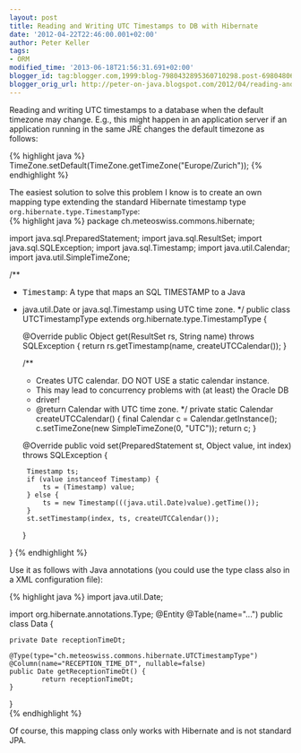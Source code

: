```yaml
---
layout: post
title: Reading and Writing UTC Timestamps to DB with Hibernate
date: '2012-04-22T22:46:00.001+02:00'
author: Peter Keller
tags:
- ORM
modified_time: '2013-06-18T21:56:31.691+02:00'
blogger_id: tag:blogger.com,1999:blog-7980432895360710298.post-6980480641435646536
blogger_orig_url: http://peter-on-java.blogspot.com/2012/04/reading-and-writing-utc-timestamps-to.html
---
```


Reading and writing UTC timestamps to a database when the default timezone may change. E.g., this might happen in an application server if an application running in the same JRE changes the default timezone as follows:    

{% highlight java %} 
TimeZone.setDefault(TimeZone.getTimeZone("Europe/Zurich")); 
{% endhighlight %} 

The easiest solution to solve this problem I know is to create an own mapping type extending the standard Hibernate timestamp type `org.hibernate.type.TimestampType`:  
{% highlight java %} 
package ch.meteoswiss.commons.hibernate;

import java.sql.PreparedStatement;
import java.sql.ResultSet;
import java.sql.SQLException;
import java.sql.Timestamp;
import java.util.Calendar;
import java.util.SimpleTimeZone;

/**
 * <tt>Timestamp</tt>: A type that maps an SQL TIMESTAMP to a Java
 * java.util.Date or java.sql.Timestamp using UTC time zone.
 */
public class UTCTimestampType extends org.hibernate.type.TimestampType {
     
    @Override
    public Object get(ResultSet rs, String name) throws SQLException {
        return rs.getTimestamp(name, createUTCCalendar());
    } 

   /**
    * Creates UTC calendar. DO NOT USE a static calendar instance.
    * This may lead to concurrency problems with (at least) the Oracle DB
    * driver!
    * @return Calendar with UTC time zone.
    */
    private static Calendar createUTCCalendar() {
        final Calendar c = Calendar.getInstance();
        c.setTimeZone(new SimpleTimeZone(0, "UTC"));
        return c;
    }

    @Override
    public void set(PreparedStatement st, Object value, int index) 
        throws SQLException {
            
        Timestamp ts;
        if (value instanceof Timestamp) {
            ts = (Timestamp) value;
        } else {
            ts = new Timestamp(((java.util.Date)value).getTime());
        }
        st.setTimestamp(index, ts, createUTCCalendar());
    }

}
{% endhighlight %} 

Use it as follows with Java annotations (you could use the type class also 
in a XML configuration file):  

{% highlight java %} 
import java.util.Date;

import org.hibernate.annotations.Type;
@Entity
@Table(name="...")
public class Data {
   
    private Date receptionTimeDt;

    @Type(type="ch.meteoswiss.commons.hibernate.UTCTimestampType")
    @Column(name="RECEPTION_TIME_DT", nullable=false)
    public Date getReceptionTimeDt() {
            return receptionTimeDt;
    }
}    
{% endhighlight %} 

Of course, this mapping class only works with Hibernate and is not standard JPA. 

